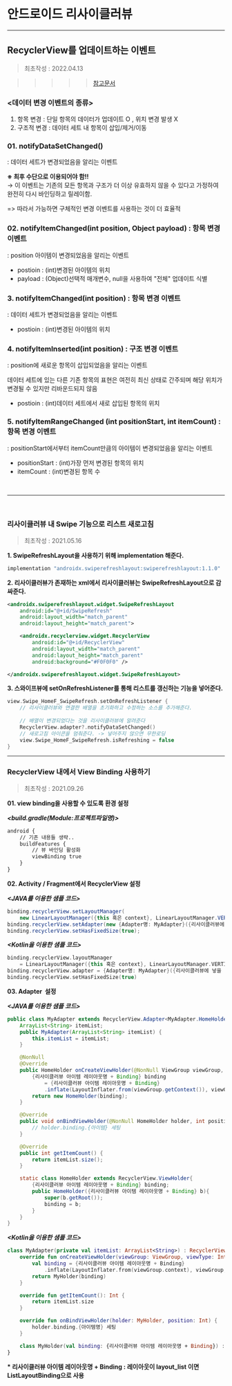 # 안드로이드 리사이클러뷰

---

## RecyclerView를 업데이트하는 이벤트
> 최초작성 : 2022.04.13

>>>>> [참고문서](https://developer.android.com/reference/androidx/recyclerview/widget/RecyclerView.Adapter#notifyDataSetChanged())

### <데이터 변경 이벤트의 종류>
1. 항목 변경 : 단일 항목의 데이터가 업데이트 O , 위치 변경 발생 X
2. 구조적 변경 : 데이터 세트 내 항목이 삽입/제거/이동

### 01. notifyDataSetChanged()
: 데이터 세트가 변경되었음을 알리는 이벤트

**※ 최후 수단으로 이용되어야 함!!**
<br>→ 이 이벤트는 기존의 모든 항목과 구조가 더 이상 유효하지 않을 수 있다고 가정하여 완전히 다시 바인딩하고 릴레이함.

=> 따라서 가능하면 구체적인 변경 이벤트를 사용하는 것이 더 효율적

### 02. notifyItemChanged(int position, Object payload) : 항목 변경 이벤트
: position 아이템이 변경되었음을 알리는 이벤트

* postioin : (int)변경된 아이템의 위치
* payload : (Object)선택적 매개변수, null을 사용하여 "전체" 업데이트 식별

### 3. notifyItemChanged(int position) : 항목 변경 이벤트
: 데이터 세트가 변경되었음을 알리는 이벤트

* postioin : (int)변경된 아이템의 위치

### 4. notifyItemInserted(int position) : 구조 변경 이벤트
: position에 새로운 항목이 삽입되었음을 알리는 이벤트

데이터 세트에 있는 다른 기존 항목의 표현은 여전히 ​​최신 상태로 간주되며 해당 위치가 변경될 수 있지만 리바운드되지 않음

* postioin : (int)데이터 세트에서 새로 삽입된 항목의 위치

### 5. notifyItemRangeChanged (int positionStart, int itemCount) : 항목 변경 이벤트
: positionStart에서부터 itemCount만큼의 아이템이 변경되었음을 알리는 이벤트

* positionStart : (int)가장 먼저 변경된 항목의 위치
* itemCount : (int)변경된 항목 수

<br>

---

<br>

### 리사이클러뷰 내 Swipe 기능으로 리스트 새로고침
> 최초작성 : 2021.05.16

**1\. SwipeRefreshLayout을 사용하기 위해 implementation 해준다.**

```gradle
implementation "androidx.swiperefreshlayout:swiperefreshlayout:1.1.0"
```

**2\. 리사이클러뷰가 존재하는 xml에서 리사이클러뷰는 SwipeRefreshLayout으로 감싸준다.**

```xml
<androidx.swiperefreshlayout.widget.SwipeRefreshLayout
	android:id="@+id/SwipeRefresh"
	android:layout_width="match_parent"
	android:layout_height="match_parent">

	<androidx.recyclerview.widget.RecyclerView
		android:id="@+id/RecyclerView"
		android:layout_width="match_parent"
		android:layout_height="match_parent"
		android:background="#F0F0F0" />

</androidx.swiperefreshlayout.widget.SwipeRefreshLayout>
```

**3\. 스와이프뷰에 setOnRefreshListener를 통해 리스트를 갱신하는 기능을 넣어준다.**

```kt
view.Swipe_HomeF_SwipeRefresh.setOnRefreshListener {
	// 리사이클러뷰와 연결한 배열을 초기화하고 수정하는 소스를 추가해준다.
    
    // 배열이 변경되었다는 것을 리사이클러뷰에 알려준다
	RecyclerView.adapter?.notifyDataSetChanged()
    // 새로고침 아이콘을 멈춰준다. -> 넣어주지 않으면 무한로딩
	view.Swipe_HomeF_SwipeRefresh.isRefreshing = false
}
```

---

### RecyclerView 내에서 View Binding 사용하기
> 최초작성 : 2021.09.26

**01\. view binding을 사용할 수 있도록 환경 설정**

**_<build.gradle(Module:프로젝트파일명)>_**

```xml
android {
    // 기존 내용들 생략..
    buildFeatures {
        // 뷰 바인딩 활성화
        viewBinding true 
    }
}
```

**02\. Activity / Fragment에서 RecyclerView 설정**

_**<JAVA를 이용한 샘플 코드>**_

```java
binding.recyclerView.setLayoutManager(
	new LinearLayoutManager({this 혹은 context}, LinearLayoutManager.VERTICAL, false));
binding.recyclerView.setAdapter(new {Adapter명: MyAdapter}({리사이클러뷰에 넣을 리스트}));
binding.recyclerView.setHasFixedSize(true);
```

**_<Kotlin을 이용한 샘플 코드>_**

```kt
binding.recyclerView.layoutManager 
	= LinearLayoutManager({this 혹은 context}, LinearLayoutManager.VERTICAL, false)
binding.recyclerView.adapter = {Adapter명: MyAdapter}({리사이클러뷰에 넣을 리스트})
binding.recyclerView.setHasFixedSize(true)
```

**03\. Adapter  설정**

**_<JAVA를 이용한 샘플 코드>_**

```java
public class MyAdapter extends RecyclerView.Adapter<MyAdapter.HomeHolder> {
    ArrayList<String> itemList;
    public MyAdapter(ArrayList<String> itemList) {
        this.itemList = itemList;
    }

    @NonNull
    @Override
    public HomeHolder onCreateViewHolder(@NonNull ViewGroup viewGroup, int viewType) {
        {리사이클러뷰 아이템 레이아웃명 + Binding} binding 
        	= {리사이클러뷰 아이템 레이아웃명 + Binding}
			.inflate(LayoutInflater.from(viewGroup.getContext()), viewGroup, false);
        return new HomeHolder(binding);
    }

    @Override
    public void onBindViewHolder(@NonNull HomeHolder holder, int position) {
        // holder.binding.{아이템} 세팅
    }

    @Override
    public int getItemCount() {
        return itemList.size();
    }

    static class HomeHolder extends RecyclerView.ViewHolder{
        {리사이클러뷰 아이템 레이아웃명 + Binding} binding;
        public HomeHolder({리사이클러뷰 아이템 레이아웃명 + Binding} b){
            super(b.getRoot());
            binding = b;
        }
    }
}
```

**_<Kotlin을 이용한 샘플 코드>_**

```kt
class MyAdapter(private val itemList: ArrayList<String>) : RecyclerView.Adapter<MyHolder>(){
	override fun onCreateViewHolder(viewGroup: ViewGroup, viewType: Int): MyHolder {
		val binding = {리사이클러뷰 아이템 레이아웃명 + Binding}
			.inflate(LayoutInflater.from(viewGroup.context), viewGroup, false)
		return MyHolder(binding)
	}

	override fun getItemCount(): Int {
		return itemList.size
	}

	override fun onBindViewHolder(holder: MyHolder, position: Int) {
		holder.binding.{아이템명} 세팅
	}

	class MyHolder(val binding: {리사이클러뷰 아이템 레이아웃명 + Binding}) : RecyclerView.ViewHolder(binding.root)
}
```

**\* 리사이클러뷰 아이템 레이아웃명 + Binding : 레이아웃이 layout\_list 이면 ListLayoutBinding으로 사용**